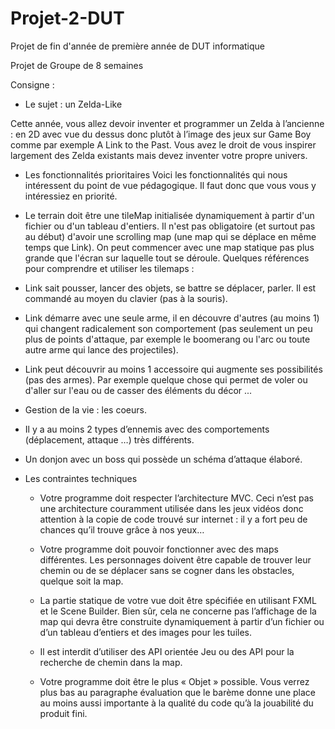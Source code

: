 # Projet-2-DUT
Projet de fin d'année de première année de DUT informatique

Projet de Groupe de 8 semaines 

Consigne : 

- Le sujet : un Zelda-Like

Cette année, vous allez devoir inventer et programmer un Zelda à l’ancienne : en 2D avec vue du
dessus donc plutôt à l’image des jeux sur Game Boy comme par exemple A Link to the Past. Vous
avez le droit de vous inspirer largement des Zelda existants mais devez inventer votre propre
univers. 

-  Les fonctionnalités prioritaires
Voici les fonctionnalités qui nous intéressent du point de vue pédagogique. Il faut donc que vous
vous y intéressiez en priorité.

  - Le terrain doit être une tileMap initialisée dynamiquement à partir d'un fichier ou d'un
tableau d'entiers. Il n'est pas obligatoire (et surtout pas au début) d'avoir une scrolling map
(une map qui se déplace en même temps que Link). On peut commencer avec une map
statique pas plus grande que l'écran sur laquelle tout se déroule.
Quelques références pour comprendre et utiliser les tilemaps :

  - Link sait pousser, lancer des objets, se battre se déplacer, parler. Il est commandé au moyen
du clavier (pas à la souris).

  - Link démarre avec une seule arme, il en découvre d'autres (au moins 1) qui changent
radicalement son comportement (pas seulement un peu plus de points d'attaque, par exemple
le boomerang ou l'arc ou toute autre arme qui lance des projectiles).

  - Link peut découvrir au moins 1 accessoire qui augmente ses possibilités (pas des armes).
Par exemple quelque chose qui permet de voler ou d'aller sur l'eau ou de casser des éléments
du décor ...

  - Gestion de la vie : les coeurs.
  
  - Il y a au moins 2 types d’ennemis avec des comportements (déplacement, attaque …) très
différents.

  - Un donjon avec un boss qui possède un schéma d’attaque élaboré. 
  
- Les contraintes techniques

  - Votre programme doit respecter l’architecture MVC. Ceci n’est pas une architecture
couramment utilisée dans les jeux vidéos donc attention à la copie de code trouvé sur
internet : il y a fort peu de chances qu’il trouve grâce à nos yeux…

  - Votre programme doit pouvoir fonctionner avec des maps différentes. Les personnages
doivent être capable de trouver leur chemin ou de se déplacer sans se cogner dans les
obstacles, quelque soit la map.

  - La partie statique de votre vue doit être spécifiée en utilisant FXML et le Scene Builder.
Bien sûr, cela ne concerne pas l’affichage de la map qui devra être construite
dynamiquement à partir d’un fichier ou d’un tableau d’entiers et des images pour les tuiles.

  - Il est interdit d’utiliser des API orientée Jeu ou des API pour la recherche de chemin dans la
map.

  - Votre programme doit être le plus « Objet » possible. Vous verrez plus bas au paragraphe
évaluation que le barème donne une place au moins aussi importante à la qualité du code
qu’à la jouabilité du produit fini.


